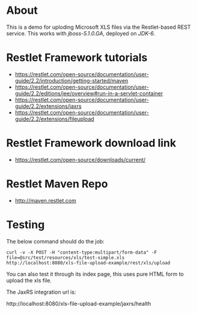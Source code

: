 # About

This is a demo for uploding Microsoft XLS files via the Restlet-based REST service. This works with *jboss-5.1.0.GA*, deployed on *JDK-6*.

# Restlet Framework tutorials

* https://restlet.com/open-source/documentation/user-guide/2.2/introduction/getting-started/maven
* https://restlet.com/open-source/documentation/user-guide/2.2/editions/jee/overview#run-in-a-servlet-container
* https://restlet.com/open-source/documentation/user-guide/2.2/extensions/jaxrs
* https://restlet.com/open-source/documentation/user-guide/2.2/extensions/fileupload

# Restlet Framework download link
* https://restlet.com/open-source/downloads/current/

# Restlet Maven Repo
* http://maven.restlet.com

# Testing

The below command should do the job:

	curl -v -X POST -H "content-type:multipart/form-data" -F file=@src/test/resources/xls/test-simple.xls http://localhost:8080/xls-file-upload-example/rest/xls/upload  

You can also test it through its index page, this uses pure HTML form to upload the xls file.

The JaxRS integration url is:

http://localhost:8080/xls-file-upload-example/jaxrs/health
	
	